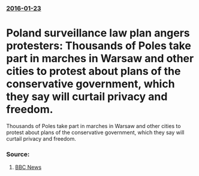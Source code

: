 ### [2016-01-23](/news/2016/01/23/index.md)

# Poland surveillance law plan angers protesters: Thousands of Poles take part in marches in Warsaw and other cities to protest about plans of the conservative government, which they say will curtail privacy and freedom. 

Thousands of Poles take part in marches in Warsaw and other cities to protest about plans of the conservative government, which they say will curtail privacy and freedom.


### Source:

1. [BBC News](http://www.bbc.com/news/world-europe-35392526)
